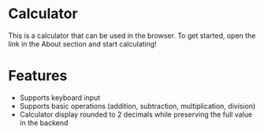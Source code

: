 # Calculator

This is a calculator that can be used in the browser. To get started, open the link in the About section and start calculating!

# Features

- Supports keyboard input
- Supports basic operations (addition, subtraction, multiplication, division)
- Calculator display rounded to 2 decimals while preserving the full value in the backend